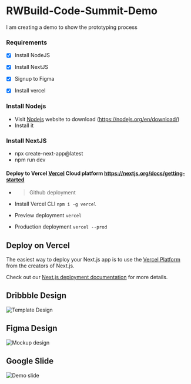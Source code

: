 # RWBuild-Code-Summit-Demo
I am creating a demo to show the prototyping process


### Requirements
- [x] Install NodeJS
- [x] Install NextJS
- [x] Signup to Figma 
- [x] Install vercel


### Install Nodejs
- Visit [Nodejs](https://nodejs.org/en/download/) website to download (https://nodejs.org/en/download/)
- Install it


### Install NextJS
- npx create-next-app@latest
- npm run dev


#### Deploy to Vercel [Vercel](https://nextjs.org/docs/getting-started) Cloud platform  https://nextjs.org/docs/getting-started
- > Github deployment

- Install Vercel CLI  `npm i -g vercel`
- Preview deployment  `vercel`
- Production deployment `vercel --prod`
## Deploy on Vercel

The easiest way to deploy your Next.js app is to use the [Vercel Platform](https://vercel.com/new?utm_medium=default-template&filter=next.js&utm_source=create-next-app&utm_campaign=create-next-app-readme) from the creators of Next.js.

Check out our [Next.js deployment documentation](https://nextjs.org/docs/deployment) for more details.


## Dribbble Design
![Template Design](https://dribbble.com/shots/16104275-Podcast-dashboard-design-light)


## Figma Design
![Mockup design](https://www.figma.com/file/fiaqdwp0yDsA4hnmfuGkly/RWBuild-Summit-Code)

## Google Slide
![Demo slide](https://docs.google.com/presentation/d/1dCbigBfQBN0IV-yi9ZT7s26mZlDhfrL_jY9oAKomgn4/edit?usp=sharing)
